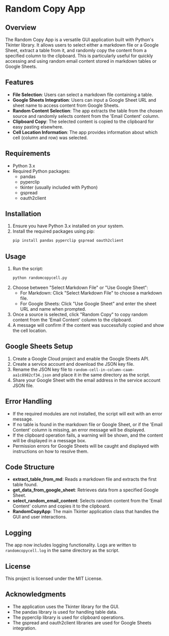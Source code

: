 # Random Copy App

## Overview

The Random Copy App is a versatile GUI application built with Python's Tkinter library. It allows users to select either a markdown file or a Google Sheet, extract a table from it, and randomly copy the content from a specified column to the clipboard. This is particularly useful for quickly accessing and using random email content stored in markdown tables or Google Sheets.

## Features

- **File Selection**: Users can select a markdown file containing a table.
- **Google Sheets Integration**: Users can input a Google Sheet URL and sheet name to access content from Google Sheets.
- **Random Content Selection**: The app extracts the table from the chosen source and randomly selects content from the 'Email Content' column.
- **Clipboard Copy**: The selected content is copied to the clipboard for easy pasting elsewhere.
- **Cell Location Information**: The app provides information about which cell (column and row) was selected.

## Requirements

- Python 3.x
- Required Python packages:
  - pandas
  - pyperclip
  - tkinter (usually included with Python)
  - gspread
  - oauth2client

## Installation

1. Ensure you have Python 3.x installed on your system.
2. Install the required packages using pip:
   ```bash
   pip install pandas pyperclip gspread oauth2client
   ```

## Usage

1. Run the script:
   ```bash
   python randomcopycell.py
   ```
2. Choose between "Select Markdown File" or "Use Google Sheet":
   - For Markdown: Click "Select Markdown File" to choose a markdown file.
   - For Google Sheets: Click "Use Google Sheet" and enter the sheet URL and name when prompted.
3. Once a source is selected, click "Random Copy" to copy random content from the 'Email Content' column to the clipboard.
4. A message will confirm if the content was successfully copied and show the cell location.

## Google Sheets Setup

1. Create a Google Cloud project and enable the Google Sheets API.
2. Create a service account and download the JSON key file.
3. Rename the JSON key file to `random-cell-in-column-caam-aa1c8982cf34.json` and place it in the same directory as the script.
4. Share your Google Sheet with the email address in the service account JSON file.

## Error Handling

- If the required modules are not installed, the script will exit with an error message.
- If no table is found in the markdown file or Google Sheet, or if the 'Email Content' column is missing, an error message will be displayed.
- If the clipboard operation fails, a warning will be shown, and the content will be displayed in a message box.
- Permission errors for Google Sheets will be caught and displayed with instructions on how to resolve them.

## Code Structure

- **extract_table_from_md**: Reads a markdown file and extracts the first table found.
- **get_data_from_google_sheet**: Retrieves data from a specified Google Sheet.
- **select_random_email_content**: Selects random content from the 'Email Content' column and copies it to the clipboard.
- **RandomCopyApp**: The main Tkinter application class that handles the GUI and user interactions.

## Logging

The app now includes logging functionality. Logs are written to `randomcopycell.log` in the same directory as the script.

## License

This project is licensed under the MIT License.

## Acknowledgments

- The application uses the Tkinter library for the GUI.
- The pandas library is used for handling table data.
- The pyperclip library is used for clipboard operations.
- The gspread and oauth2client libraries are used for Google Sheets integration.
